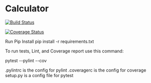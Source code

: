 # Calculator
[![Build Status](https://app.travis-ci.com/MaxLozada/calculator_2_hw.svg?branch=main)](https://app.travis-ci.com/MaxLozada/calculator_2_hw)

[![Coverage Status](https://coveralls.io/repos/github/MaxLozada/calculator_2_hw/badge.svg?branch=main)](https://coveralls.io/github/taniarascia/chip8?branch=main)

Run Pip Install
pip install -r requirements.txt

To run tests, Lint, and Coverage report use this command:

pytest  --pylint --cov

.pylintrc is the config for pylint
.coveragerc is the config for coverage
setup.py is a config file for pytest

